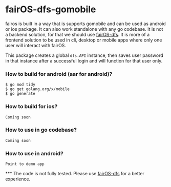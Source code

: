 # fairOS-dfs-gomobile

fairos is built in a way that is supports gomobile and can be used as android or ios package.
It can also work standalone with any go codebase. It is not a backend solution, 
for that we should use [fairOS-dfs](https://github.com/fairDataSociety/fairOS-dfs). 
It is more of a frontend solution to be used in cli, desktop or mobile apps where only one user will interact with fairOS.

This package creates a global `dfs.API` instance, then saves user password in that instance after a successful login and will function for that user only.

### How to build for android (aar for android)?
```
$ go mod tidy
$ go get golang.org/x/mobile
$ go generate
```

### How to build for ios?
```
Coming soon
```

### How to use in go codebase?
```
Coming soon
```

### How to use in android?
```
Point to demo app
```

*** The code is not fully tested. Please use [fairOS-dfs](https://github.com/fairDataSociety/fairOS-dfs) for a better experience.


